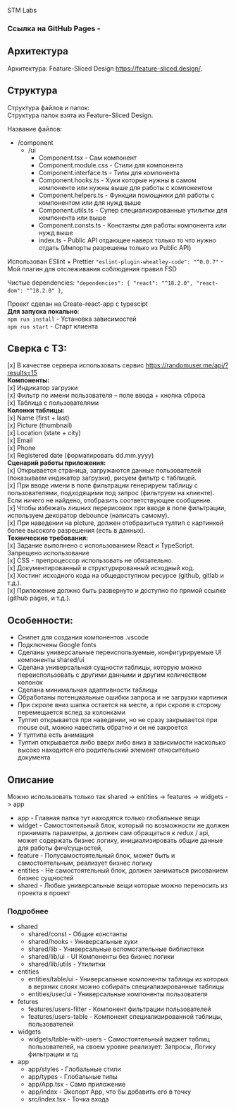 STM Labs

### Ссылка на GitHub Pages -

## Архитектура

Архитектура: Feature-Sliced Design https://feature-sliced.design/. <br />

## Структура

Структура файлов и папок: <br />
Структура папок взята из Feature-Sliced Design.

Название файлов: <br />

- /component
  - /ui
    - Component.tsx - Сам компонент
    - Component.module.css - Стили для компонента
    - Component.interface.ts - Типы для компонента
    - Component.hooks.ts - Хуки которые нужны в самом компоненте или нужны выше для работы с компонентом
    - Component.helpers.ts - Функции помощники для работы с компонентом или для нужд выше
    - Component.utils.ts - Супер специализированные утилитки для компонента или выше
    - Component.consts.ts - Константы для работы компонента или нужд выше
    - index.ts - Public API отдающее наверх только то что нужно отдать (Импорты разрешены только из Public API)

Использован ESlint + Prettier
`"eslint-plugin-wheatley-code": "^0.0.7"` - Мой плагин для отслеживания соблюдения правил FSD

Чистые dependencies:
`"dependencies": {
    "react": "^18.2.0",
    "react-dom": "^18.2.0"
  }`,

Проект сделан на Create-react-app с typescipt <br />
**Для запуска локально**: <br />
`npm run install` - Установка зависимостей <br />
`npm run start` - Старт клиента <br />

## Сверка с ТЗ:

[x] В качестве сервера использовать сервис https://randomuser.me/api/?results=15 <br />
**Компоненты:** <br />
[x] Индикатор загрузки <br />
[x] Фильтр по имени пользователя – поле ввода + кнопка сброса <br />
[x] Таблица с пользователями <br />
**Колонки таблицы:** <br />
[x] Name (first + last) <br />
[x] Picture (thumbnail) <br />
[x] Location (state + city) <br />
[x] Email <br />
[x] Phone <br />
[x] Registered date (форматировать dd.mm.yyyy) <br />
**Сценарий работы приложения:** <br />
[x] Открывается страница, загружаются данные пользователей (показываем индикатор загрузки), рисуем фильтр с таблицей. <br />
[x] При вводе имени в поле фильтрации генерируем таблицу с пользователями, подходящими под запрос (фильтруем на клиенте). Если ничего не найдено, отобразить соответствующее сообщение. <br />
[x] Чтобы избежать лишних перерисовок при вводе в поле фильтрации, используем декоратор debounce (написать самому). <br />
[x] При наведении на picture, должен отобразиться тултип с картинкой более высокого разрешения (есть в данных). <br />
**Технические требования:** <br />
[x] Задание выполнено с использованием React и TypeScript. Запрещено использование <br />
[x] CSS - препроцессор использовать не обязательно. <br />
[x] Документированный и структурированный исходный код. <br />
[x] Хостинг исходного кода на общедоступном ресурсе (github, gitlab и т.д.). <br />
[x] Приложение должно быть развернуто и доступно по прямой ссылке (github pages, и т.д.). <br />

## Особенности:

- Снипет для создания компонентов .vscode
- Подключены Google fonts
- Сделаны универсальные переиспользуемые, конфигурируемые UI компоненты shared/ui
- Сделана универсальная сущности таблицы, которую можно переиспользовать с другими данными и другим количеством колонок
- Сделана минимальная адаптивности таблицы
- Обработаны потенциальные ошибки запроса и не загрузки картинки
- При скроле вниз шапка остается на месте, а при скроле в сторону перемещается вслед за колонками
- Тултип открывается при наведении, но не сразу закрывается при mouse out, можно навестить обратно и он не закроется
- У тултипа есть анимация
- Тултип открывается либо вверх либо вниз в зависимости насколько высоко находится его родительский элемент относительно документа

## Описание

Можно использовать только так shared -> entities -> features -> widgets -> app

- app - Главная папка тут находятся только глобальные вещи
- widget - Самостоятельный блок, который по возможности не должен принимать параметры, а должен сам обращаться к redux / api, может содержать бизнес логику, инициализировать общие данные для работы фич/сущностей,
- feature - Полусамостоятельный блок, может быть и самостоятельным, реализует бизнес логику
- entities - Не самостоятельный блок, должен заниматься рисованием бизнес сущностей
- shared - Любые универсальные вещи которые можно переносить из проекта в проект

### Подробнее

- shared
  - shared/const - Общие константы
  - shared/hooks - Универсальные хуки
  - shared/lib - Универсальные вспомогательные библиотеки
  - shared/lib/ui - UI Компоненты без бизнес логики
  - shared/lib/utils - Утилитки
- entities
  - entities/table/ui - Универсальные компоненты таблицы из которых в верхних слоях можно собирать специализированные таблицы
  - entities/user/ui - Универсальные компоненты пользователя
- fetures
  - features/users-filter - Компонент фильтрации пользователей
  - features/users-table - Компонент специализированной таблицы, пользователей
- widgets
  - widgets/table-with-users - Самостоятельный виджет таблиц пользователей, на своем уровне реализует: Запросы, Логику фильтрации и тд
- app
  - app/styles - Глобальные стили
  - app/types - Глобальные типы
  - app/App.tsx - Само приложение
  - app/index - Экспорт App, что бы добавить его в точку
  - src/index.tsx - Точка входа
